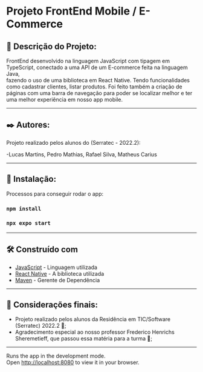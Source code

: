 # Projeto FrontEnd Mobile / E-Commerce

## 📃 Descrição do Projeto:

FrontEnd desenvolvido na linguagem JavaScript com tipagem em TypeScript, conectado a uma API de um E-commerce feita na linguagem Java,  
fazendo o uso de uma biblioteca em React Native. Tendo funcionalidades como cadastrar clientes, listar produtos.
Foi feito também a criação de páginas com uma barra de navegação para poder se localizar melhor e ter uma melhor experiência em nosso app mobile. 

----------------------------------------------------------------------------------------------------

## ✒️ Autores:

Projeto realizado pelos alunos do (Serratec - 2022.2): 

-Lucas Martins, Pedro Mathias, Rafael Silva, Matheus Carius

-----------------------------------------------------------------------------------------------------

## 🔧 Instalação:

Processos para conseguir rodar o app:

### `npm install`

### `npx expo start`

-----------------------------------------------------------------------------------------------------

## 🛠️ Construído com

* [JavaScript]( https://devdocs.io/javascript/ ) - Linguagem utilizada 
* [React Native](https://reactnative.dev) - A biblioteca utilizada 
* [Maven](https://maven.apache.org/) - Gerente de Dependência

---------------------------------------------------------------------------------------------------

## 🎁 Considerações finais:

* Projeto realizado pelos alunos da Residência em TIC/Software (Serratec) 2022.2 📢;
* Agradecimento especial ao nosso professor Frederico Henrichs Sheremetieff, que passou essa matéria para a turma 👏;

---------------------------------------------------------------------------------------------------

Runs the app in the development mode.\
Open [http://localhost:8080](http://localhost:8080) to view it in your browser.

